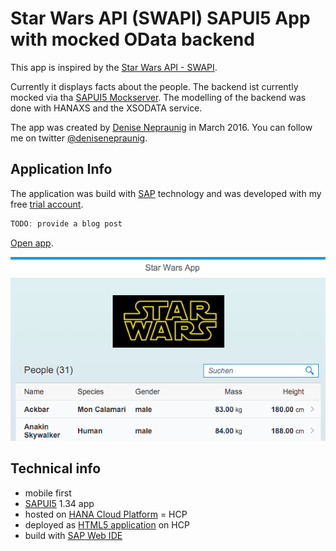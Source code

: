 # Star Wars API (SWAPI) SAPUI5 App with mocked OData backend

This app is inspired by the [Star Wars API - SWAPI]. 

Currently it displays facts about the people. The backend ist currently mocked via tha [SAPUI5 Mockserver]. The modelling of the backend was done with HANAXS and the XSODATA service.

The app was created by [Denise Nepraunig] in March 2016. You can follow me on twitter [@denisenepraunig].

## Application Info
The application was build with [SAP] technology and was developed with my free [trial account].

```javascript
TODO: provide a blog post
```

[Open app].

![Star Wars App Screenshot](starwars_app_screenshot.png)

## Technical info
- mobile first
- [SAPUI5] 1.34 app
- hosted on [HANA Cloud Platform] = HCP
- deployed as [HTML5 application] on HCP
- build with [SAP Web IDE]

[Star Wars API - SWAPI]: http://swapi.co/
[Denise Nepraunig]: http://www.nepraunig.com/
[@denisenepraunig]: https://twitter.com/denisenepraunig
[SAPUI5]: https://sapui5.hana.ondemand.com/sdk/index.html
[HANA Cloud Platform]: http://hcp.sap.com/index.html
[SAP]: https://www.sap.com
[SAP Web IDE]: http://scn.sap.com/docs/DOC-55465
[trial account]: https://account.hanatrial.ondemand.com/register
[Open app]: https://starwarsswapimock-p1941667654trial.dispatcher.hanatrial.ondemand.com/
[HTML5 application]: https://help.hana.ondemand.com/help/frameset.htm?b12016370421435a9f38e6955a2820e8.html
[SAPUI5 Mockserver]: https://sapui5.hana.ondemand.com/#docs/guide/69d3cbd4150c4ffb884e788f7f60fd93.html